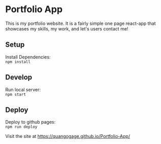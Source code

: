 # Portfolio App
This is my portfolio website. It is a fairly simple one page react-app that showcases my skills, my work, and let's users contact me!

## Setup
Install Dependencies:  
`npm install`

## Develop
Run local server:  
`npm start`

## Deploy
Deploy to github pages:  
`npm run deploy`  
  
Visit the site at https://quangogage.github.io/Portfolio-App/
